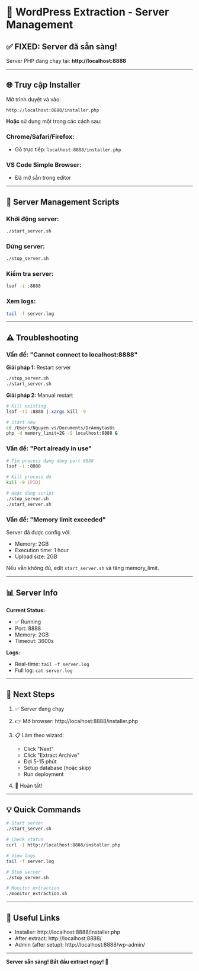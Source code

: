 # 🚀 WordPress Extraction - Server Management

## ✅ FIXED: Server đã sẵn sàng!

Server PHP đang chạy tại: **http://localhost:8888**

---

## 🌐 Truy cập Installer

Mở trình duyệt và vào:

```
http://localhost:8888/installer.php
```

**Hoặc** sử dụng một trong các cách sau:

### Chrome/Safari/Firefox:
- Gõ trực tiếp: `localhost:8888/installer.php`

### VS Code Simple Browser:
- Đã mở sẵn trong editor

---

## 🔧 Server Management Scripts

### Khởi động server:
```bash
./start_server.sh
```

### Dừng server:
```bash
./stop_server.sh
```

### Kiểm tra server:
```bash
lsof -i :8888
```

### Xem logs:
```bash
tail -f server.log
```

---

## ⚠️ Troubleshooting

### Vấn đề: "Cannot connect to localhost:8888"

**Giải pháp 1:** Restart server
```bash
./stop_server.sh
./start_server.sh
```

**Giải pháp 2:** Manual restart
```bash
# Kill existing
lsof -ti :8888 | xargs kill -9

# Start new
cd /Users/Nguyen.vs/Documents/DrAnmytasUs
php -d memory_limit=2G -S localhost:8888 &
```

### Vấn đề: "Port already in use"

```bash
# Tìm process đang dùng port 8888
lsof -i :8888

# Kill process đó
kill -9 [PID]

# Hoặc dùng script
./stop_server.sh
./start_server.sh
```

### Vấn đề: "Memory limit exceeded"

Server đã được config với:
- Memory: 2GB
- Execution time: 1 hour
- Upload size: 2GB

Nếu vẫn không đủ, edit `start_server.sh` và tăng memory_limit.

---

## 📊 Server Info

**Current Status:**
- ✅ Running
- Port: 8888
- Memory: 2GB
- Timeout: 3600s

**Logs:**
- Real-time: `tail -f server.log`
- Full log: `cat server.log`

---

## 🎯 Next Steps

1. ✅ Server đang chạy
2. 👉 Mở browser: http://localhost:8888/installer.php
3. 📋 Làm theo wizard:
   - Click "Next"
   - Click "Extract Archive"
   - Đợi 5-15 phút
   - Setup database (hoặc skip)
   - Run deployment

4. 🎉 Hoàn tất!

---

## 💡 Quick Commands

```bash
# Start server
./start_server.sh

# Check status
curl -I http://localhost:8888/installer.php

# View logs
tail -f server.log

# Stop server
./stop_server.sh

# Monitor extraction
./monitor_extraction.sh
```

---

## 🔗 Useful Links

- Installer: http://localhost:8888/installer.php
- After extract: http://localhost:8888/
- Admin (after setup): http://localhost:8888/wp-admin/

---

**Server sẵn sàng! Bắt đầu extract ngay! 🚀**
